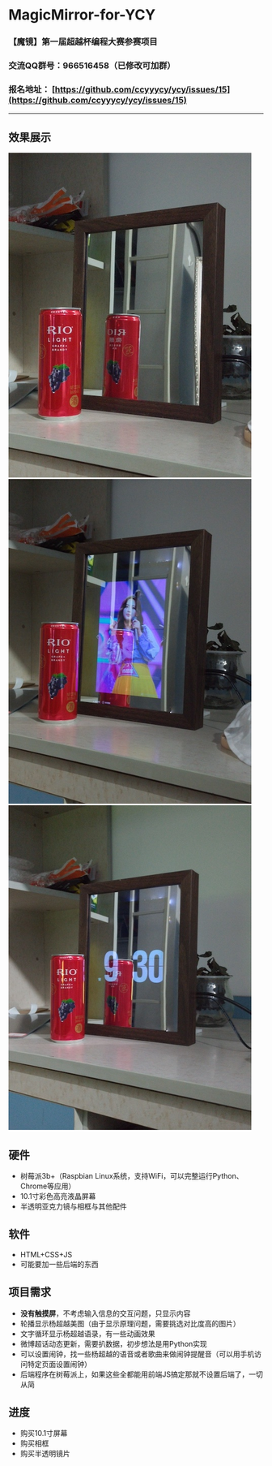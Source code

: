 # MagicMirror-for-YCY
### 【魔镜】第一届超越杯编程大赛参赛项目
### **交流QQ群号：966516458（已修改可加群）**
### 报名地址： [https://github.com/ccyyycy/ycy/issues/15](https://github.com/ccyyycy/ycy/issues/15)
---
## 效果展示
![img](https://github.com/imcort/MagicMirror-for-YCY/blob/master/images/IMG-1.jpg)
![img](https://github.com/imcort/MagicMirror-for-YCY/blob/master/images/IMG-2.jpg)
![img](https://github.com/imcort/MagicMirror-for-YCY/blob/master/images/IMG-3.jpg)
## 硬件
+ 树莓派3b+（Raspbian Linux系统，支持WiFi，可以完整运行Python、Chrome等应用）
+ 10.1寸彩色高亮液晶屏幕
+ 半透明亚克力镜与相框与其他配件
## 软件
+ HTML+CSS+JS
+ 可能要加一些后端的东西
## 项目需求
+ **没有触摸屏**，不考虑输入信息的交互问题，只显示内容
+ 轮播显示杨超越美图（由于显示原理问题，需要挑选对比度高的图片）
+ 文字循环显示杨超越语录，有一些动画效果
+ 微博超话动态更新，需要扒数据，初步想法是用Python实现
+ 可以设置闹钟，找一些杨超越的语音或者歌曲来做闹钟提醒音（可以用手机访问特定页面设置闹钟）
+ 后端程序在树莓派上，如果这些全都能用前端JS搞定那就不设置后端了，一切从简
## 进度
+ 购买10.1寸屏幕
+ 购买相框
+ 购买半透明镜片
